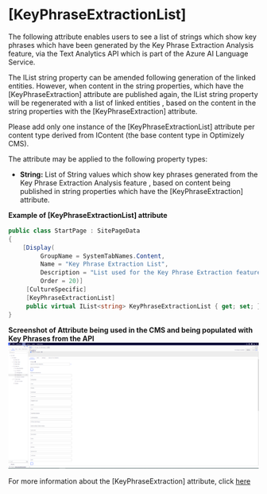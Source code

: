 # [KeyPhraseExtractionList]

The following attribute enables users to see a list of strings which show key phrases which have been generated by the Key Phrase Extraction Analysis feature, via the Text Analytics API which is part of the Azure AI Language Service.

The IList string property can be amended following generation of the linked entities. 
However, when content in the string properties, which have the [KeyPhraseExtraction] attribute are published again, 
the IList string property will be regenerated with a list of linked entities , 
based on the content in the string properties with the [KeyPhraseExtraction] attribute.

Please add only one instance of the [KeyPhraseExtractionList] attribute per content type derived from IContent 
(the base content type in Optimizely CMS).

The attribute may be applied to the following property types:
- **String:** List of String values which show key phrases generated from the Key Phrase Extraction Analysis feature , based on content being published in string properties which have the [KeyPhraseExtraction] attribute.

**Example of [KeyPhraseExtractionList] attribute**
``` C#
public class StartPage : SitePageData
{
    [Display(
         GroupName = SystemTabNames.Content,
         Name = "Key Phrase Extraction List",
         Description = "List used for the Key Phrase Extraction feature",
         Order = 20)]
     [CultureSpecific]
     [KeyPhraseExtractionList]
     public virtual IList<string> KeyPhraseExtractionList { get; set; }
}
```
**Screenshot of Attribute being used in the CMS and being populated with Key Phrases from the API**
![KeyPhrasesExtractionList](/docs/Images/KeyPhrasesExtractionList.jpg)

For more information about the [KeyPhraseExtraction] attribute, click [here](https://github.com/AnilOptimizely/Patel-Azure.AI.Language.Optimizely/blob/develop/docs/Feature/KeyPhraseExtraction.md)
